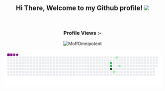 <div align="center">
<h2> Hi There, Welcome to my Github profile! <img src="https://github.com/abdoachhoubi/abdoachhoubi/blob/main/gifs/Hi.gif" width="30"></h2>

<br>

<p align="left"> <h3>Profile Views :-</h3> <img src="https://komarev.com/ghpvc/?username=MoffOmnipotent&label=Profile%20views&color=0e75b6&style=flat"
    alt="MoffOmnipotent" /> 
  </p>

![snake gif](https://github.com/MoffOmnipotent/MoffOmnipotent/blob/output/github-contribution-grid-snake.gif)
